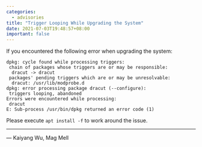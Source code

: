 ```yaml
---
categories:
  - advisories
title: "Trigger Looping While Upgrading the System"
date: 2021-07-03T19:48:57+08:00
important: false
---
```


If you encountered the following error when upgrading the system:

    dpkg: cycle found while processing triggers:
     chain of packages whose triggers are or may be responsible:
      dracut -> dracut
     packages' pending triggers which are or may be unresolvable:
      dracut: /usr/lib/modprobe.d
    dpkg: error processing package dracut (--configure):
     triggers looping, abandoned
    Errors were encountered while processing:
     dracut
    E: Sub-process /usr/bin/dpkg returned an error code (1)

Please execute `apt install -f` to work around the issue.

---

— Kaiyang Wu, Mag Mell
